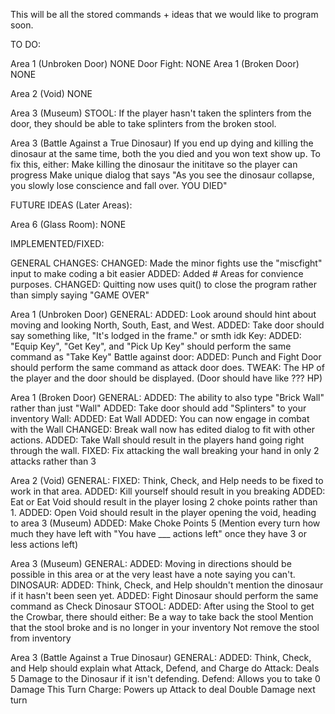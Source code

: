 This will be all the stored commands + ideas that we would like to program soon.


TO DO:

Area 1 (Unbroken Door)
  NONE
  Door Fight:
    NONE
Area 1 (Broken Door)
  NONE

Area 2 (Void)
  NONE

Area 3 (Museum)
  STOOL:
    If the player hasn't taken the splinters from the door, they should be able to take splinters from the broken stool.

Area 3 (Battle Against a True Dinosaur)
  If you end up dying and killing the dinosaur at the same time, both the you died and you won text show up. To fix this, either:
    Make killing the dinosaur the inititave so the player can progress
    Make unique dialog that says "As you see the dinosaur collapse, you slowly lose conscience and fall over. YOU DIED"


FUTURE IDEAS (Later Areas):

Area 6 (Glass Room):
  NONE

IMPLEMENTED/FIXED:

GENERAL CHANGES:
  CHANGED: Made the minor fights use the "miscfight" input to make coding a bit easier
  ADDED: Added # Areas for convience purposes.
  CHANGED: Quitting now uses quit() to close the program rather than simply saying "GAME OVER"

Area 1 (Unbroken Door)
  GENERAL:
    ADDED: Look around should hint about moving and looking North, South, East, and West.
    ADDED: Take door should say something like, "It's lodged in the frame." or smth idk
  Key:
    ADDED: "Equip Key", "Get Key", and "Pick Up Key" should perform the same command as "Take Key"
  Battle against door:
    ADDED: Punch and Fight Door should perform the same command as attack door does.
    TWEAK: The HP of the player and the door should be displayed. (Door should have like ??? HP)

Area 1 (Broken Door)
  GENERAL:
    ADDED: The ability to also type "Brick Wall" rather than just "Wall"
    ADDED: Take door should add "Splinters" to your inventory
  Wall:
    ADDED: Eat Wall
    ADDED: You can now engage in combat with the Wall
    CHANGED: Break wall now has edited dialog to fit with other actions.
    ADDED: Take Wall should result in the players hand going right through the wall.
    FIXED: Fix attacking the wall breaking your hand in only 2 attacks rather than 3

Area 2 (Void)
    GENERAL:
      FIXED: Think, Check, and Help needs to be fixed to work in that area.
      ADDED: Kill yourself should result in you breaking
      ADDED: Eat or Eat Void should result in the player losing 2 choke points rather than 1.
      ADDED: Open Void should result in the player opening the void, heading to area 3 (Museum)
      ADDED: Make Choke Points 5 (Mention every turn how much they have left with "You have ___ actions left" once they have 3 or less actions left)

Area 3 (Museum)
    GENERAL:
      ADDED: Moving in directions should be possible in this area or at the very least have a note saying you can't.
    DINOSAUR:
      ADDED: Think, Check, and Help shouldn't mention the dinosaur if it hasn't been seen yet.
      ADDED: Fight Dinosaur should perform the same command as Check Dinosaur
    STOOL:
      ADDED: After using the Stool to get the Crowbar, there should either:
        Be a way to take back the stool
        Mention that the stool broke and is no longer in your inventory
        Not remove the stool from inventory

Area 3 (Battle Against a True Dinosaur)
    GENERAL:
      ADDED: Think, Check, and Help should explain what Attack, Defend, and Charge do
        Attack: Deals 5 Damage to the Dinosaur if it isn't defending.
        Defend: Allows you to take 0 Damage This Turn
        Charge: Powers up Attack to deal Double Damage next turn
